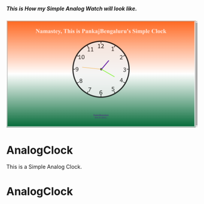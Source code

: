 <h5 align:"center">This is How my Simple Analog Watch will look like.</h5>


![logo](https://github.com/PankajBengaluru/Clock/blob/main/Pankaj'sClock.png)

 
 # AnalogClock

This is a Simple Analog Clock.
# AnalogClock

